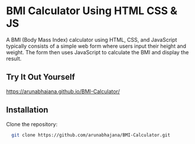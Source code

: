 
# BMI Calculator Using HTML CSS & JS

A BMI (Body Mass Index) calculator using HTML, CSS, and JavaScript typically consists of a simple web form where users input their height and weight. The form then uses JavaScript to calculate the BMI and display the result.




## Try It Out Yourself

https://arunabhajana.github.io/BMI-Calculator/




## Installation


Clone the repository:

```bash
  git clone https://github.com/arunabhajana/BMI-Calculator.git
```

